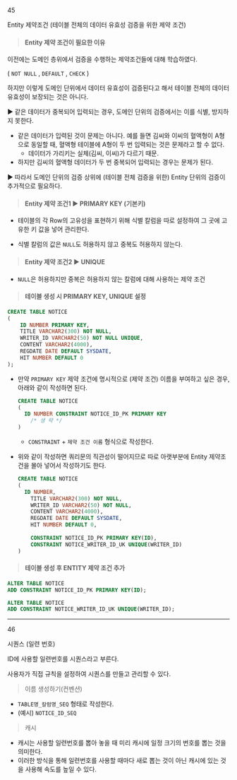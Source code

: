 45

Entity 제약조건 (테이블 전체의 데이터 유효성 검증을 위한 제약 조건)



> #### Entity 제약 조건이 필요한 이유

이전에는 도메인 층위에서 검증을 수행하는 제약조건들에 대해 학습하였다.

( `NOT NULL` , `DEFAULT` , `CHECK` )

하지만 이렇게 도메인 단위에서 데이터 유효성이 검증된다고 해서 테이블 전체의 데이터 유효성이 보장되는 것은 아니다.

▶ 같은 데이터가 중복되어 입력되는 경우, 도메인 단위의 검증에서는 이를 식별, 방지하지 못한다.

* 같은 데이터가 입력된 것이 문제는 아니다. 예를 들면 김씨와 이씨의 혈액형이 A형으로 동일할 때, 혈액형 테이블에 A형이 두 번 입력되는 것은 문제라고 할 수 없다.
  * 데이터가 가리키는 실체(김씨, 이씨)가 다르기 때문.
* 하지만 김씨의 혈액형 데이터가 두 번 중복되어 입력되는 경우는 문제가 된다.

▶ 따라서 도메인 단위의 검증 상위에 (테이블 전체 검증을 위한) Entity 단위의 검증이 추가적으로 필요하다.

  

  



> #### Entity 제약 조건1 ▶ PRIMARY KEY (기본키)

* 테이블의 각 Row의 고유성을 표현하기 위해 식별 칼럼을 따로 설정하여 그 곳에 고유한 키 값을 넣어 관리한다. 
  
* 식별 칼럼의 값은 `NULL`도 허용하지 않고 중복도 허용하지 않는다.

   

  

> #### Entity 제약 조건2 ▶ UNIQUE 

* `NULL`은 허용하지만 중복은 허용하지 않는 칼럼에 대해 사용하는 제약 조건



  

> #### 테이블 생성 시 PRIMARY KEY, UNIQUE 설정

```SQL
CREATE TABLE NOTICE 
(
	ID NUMBER PRIMARY KEY,
    TITLE VARCHAR2(300) NOT NULL,
    WRITER_ID VARCHAR2(50) NOT NULL UNIQUE,
    CONTENT VARCHAR2(4000),
    REGDATE DATE DEFAULT SYSDATE,
    HIT NUMBER DEFAULT 0
);
```

* 만약 `PRIMARY KEY` 제약 조건에 명시적으로 (제약 조건) 이름을 부여하고 싶은 경우, 아래와 같이 작성하면 된다. 

  ```SQL
  CREATE TABLE NOTICE 
  (
  	ID NUMBER CONSTRAINT NOTICE_ID_PK PRIMARY KEY
      /* 생 략 */
  )
  ```

  * `CONSTRAINT` + `제약 조건 이름`  형식으로 작성한다.



* 위와 같이 작성하면 쿼리문의 직관성이 떨어지므로 따로 아랫부분에 Entity 제약조건을 몰아 넣어서 작성하기도 한다.

  ```SQL
  CREATE TABLE NOTICE
  (
  	ID NUMBER,
      TITLE VARCHAR2(300) NOT NULL,
      WRITER_ID VARCHAR2(50) NOT NULL,
      CONTENT VARCHAR2(4000),
      REGDATE DATE DEFAULT SYSDATE,
      HIT NUMBER DEFAULT 0,
      
      CONSTRAINT NOTICE_ID_PK PRIMARY KEY(ID),
      CONSTRAINT NOTICE_WRITER_ID_UK UNIQUE(WRITER_ID)
  )
  ```

  

  

> #### 테이블 생성 후 ENTITY 제약 조건 추가

```SQL
ALTER TABLE NOTICE
ADD CONSTRAINT NOTICE_ID_PK PRIMARY KEY(ID);
```

  

```SQL
ALTER TABLE NOTICE
ADD CONSTRAINT NOTICE_WRITER_ID_UK UNIQUE(WRITER_ID);
```

  

  

---

46

시퀀스 (일련 번호)



ID에 사용할 일련번호를 시퀀스라고 부른다.

사용자가 직접 규칙을 설정하여 시퀀스를 만들고 관리할 수 있다. 



> 이름 생성하기(컨벤션)

* `TABLE명_칼럼명_SEQ` 형태로 작성한다.
* (예시) `NOTICE_ID_SEQ`

  

  

> 캐시

* 캐시는 사용할 일련번호를 뽑아 놓을 때 미리 캐시에 일정 크기의 번호를 뽑는 것을 의미한다.
* 이러한 방식을 통해 일련번호를 사용할 때마다 새로 뽑는 것이 아닌 캐시에 있는 것을 사용해 속도를 높일 수 있다.